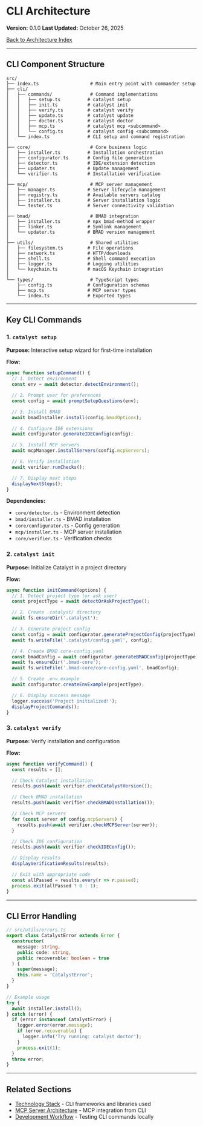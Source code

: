 # CLI Architecture

**Version:** 0.1.0
**Last Updated:** October 26, 2025

[Back to Architecture Index](README.md)

---

## CLI Component Structure

```
src/
├── index.ts                   # Main entry point with commander setup
├── cli/
│   ├── commands/              # Command implementations
│   │   ├── setup.ts          # catalyst setup
│   │   ├── init.ts           # catalyst init
│   │   ├── verify.ts         # catalyst verify
│   │   ├── update.ts         # catalyst update
│   │   ├── doctor.ts         # catalyst doctor
│   │   ├── mcp.ts            # catalyst mcp <subcommand>
│   │   └── config.ts         # catalyst config <subcommand>
│   └── index.ts              # CLI setup and command registration
│
├── core/                      # Core business logic
│   ├── installer.ts          # Installation orchestration
│   ├── configurator.ts       # Config file generation
│   ├── detector.ts           # IDE/extension detection
│   ├── updater.ts            # Update management
│   └── verifier.ts           # Installation verification
│
├── mcp/                       # MCP server management
│   ├── manager.ts            # Server lifecycle management
│   ├── registry.ts           # Available servers catalog
│   ├── installer.ts          # Server installation logic
│   └── tester.ts             # Server connectivity validation
│
├── bmad/                      # BMAD integration
│   ├── installer.ts          # npx bmad-method wrapper
│   ├── linker.ts             # Symlink management
│   └── updater.ts            # BMAD version management
│
├── utils/                     # Shared utilities
│   ├── filesystem.ts         # File operations
│   ├── network.ts            # HTTP/downloads
│   ├── shell.ts              # Shell command execution
│   ├── logger.ts             # Logging utilities
│   └── keychain.ts           # macOS Keychain integration
│
└── types/                     # TypeScript types
    ├── config.ts             # Configuration schemas
    ├── mcp.ts                # MCP server types
    └── index.ts              # Exported types
```

---

## Key CLI Commands

### 1. `catalyst setup`

**Purpose:** Interactive setup wizard for first-time installation

**Flow:**
```typescript
async function setupCommand() {
  // 1. Detect environment
  const env = await detector.detectEnvironment();

  // 2. Prompt user for preferences
  const config = await promptSetupQuestions(env);

  // 3. Install BMAD
  await bmadInstaller.install(config.bmadOptions);

  // 4. Configure IDE extensions
  await configurator.generateIDEConfig(config);

  // 5. Install MCP servers
  await mcpManager.installServers(config.mcpServers);

  // 6. Verify installation
  await verifier.runChecks();

  // 7. Display next steps
  displayNextSteps();
}
```

**Dependencies:**
- `core/detector.ts` - Environment detection
- `bmad/installer.ts` - BMAD installation
- `core/configurator.ts` - Config generation
- `mcp/installer.ts` - MCP server installation
- `core/verifier.ts` - Verification checks

### 2. `catalyst init`

**Purpose:** Initialize Catalyst in a project directory

**Flow:**
```typescript
async function initCommand(options) {
  // 1. Detect project type (or ask user)
  const projectType = await detectOrAskProjectType();

  // 2. Create .catalyst/ directory
  await fs.ensureDir('.catalyst');

  // 3. Generate project config
  const config = await configurator.generateProjectConfig(projectType);
  await fs.writeFile('.catalyst/config.yaml', config);

  // 4. Create BMAD core-config.yaml
  const bmadConfig = await configurator.generateBMADConfig(projectType);
  await fs.ensureDir('.bmad-core');
  await fs.writeFile('.bmad-core/core-config.yaml', bmadConfig);

  // 5. Create .env.example
  await configurator.createEnvExample(projectType);

  // 6. Display success message
  logger.success('Project initialized!');
  displayProjectCommands();
}
```

### 3. `catalyst verify`

**Purpose:** Verify installation and configuration

**Flow:**
```typescript
async function verifyCommand() {
  const results = [];

  // Check Catalyst installation
  results.push(await verifier.checkCatalystVersion());

  // Check BMAD installation
  results.push(await verifier.checkBMADInstallation());

  // Check MCP servers
  for (const server of config.mcpServers) {
    results.push(await verifier.checkMCPServer(server));
  }

  // Check IDE configuration
  results.push(await verifier.checkIDEConfig());

  // Display results
  displayVerificationResults(results);

  // Exit with appropriate code
  const allPassed = results.every(r => r.passed);
  process.exit(allPassed ? 0 : 1);
}
```

---

## CLI Error Handling

```typescript
// src/utils/errors.ts
export class CatalystError extends Error {
  constructor(
    message: string,
    public code: string,
    public recoverable: boolean = true
  ) {
    super(message);
    this.name = 'CatalystError';
  }
}

// Example usage
try {
  await installer.install();
} catch (error) {
  if (error instanceof CatalystError) {
    logger.error(error.message);
    if (error.recoverable) {
      logger.info('Try running: catalyst doctor');
    }
    process.exit(1);
  }
  throw error;
}
```

---

## Related Sections

- [Technology Stack](02-technology-stack.md) - CLI frameworks and libraries used
- [MCP Server Architecture](04-mcp-server-architecture.md) - MCP integration from CLI
- [Development Workflow](11-development-workflow.md) - Testing CLI commands locally
